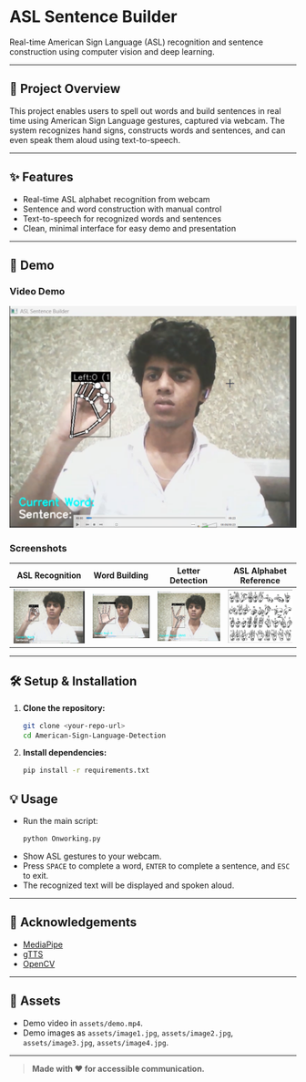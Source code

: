 # ASL Sentence Builder

Real-time American Sign Language (ASL) recognition and sentence construction using computer vision and deep learning.

---

## 🚀 Project Overview
This project enables users to spell out words and build sentences in real time using American Sign Language gestures, captured via webcam. The system recognizes hand signs, constructs words and sentences, and can even speak them aloud using text-to-speech.

---

## ✨ Features
- Real-time ASL alphabet recognition from webcam
- Sentence and word construction with manual control
- Text-to-speech for recognized words and sentences
- Clean, minimal interface for easy demo and presentation

---

## 📸 Demo

### Video Demo

[![Watch the demo](assets/image1.jpg)](assets/demo.mp4)

### Screenshots
| ASL Recognition | Word Building | Letter Detection | ASL Alphabet Reference |
|:--------------:|:-------------:|:----------------:|:---------------------:|
| ![](assets/image1.jpg) | ![](assets/image2.jpg) | ![](assets/image3.jpg) | ![](assets/image4.jpg) |

---

## 🛠️ Setup & Installation
1. **Clone the repository:**
   ```bash
   git clone <your-repo-url>
   cd American-Sign-Language-Detection
   ```
2. **Install dependencies:**
   ```bash
   pip install -r requirements.txt
   ```

## 💡 Usage
- Run the main script:
  ```bash
  python Onworking.py
  ```
- Show ASL gestures to your webcam.
- Press `SPACE` to complete a word, `ENTER` to complete a sentence, and `ESC` to exit.
- The recognized text will be displayed and spoken aloud.

---

## 🙌 Acknowledgements
- [MediaPipe](https://mediapipe.dev/)
- [gTTS](https://pypi.org/project/gTTS/)
- [OpenCV](https://opencv.org/)

---

## 📂 Assets
- Demo video in `assets/demo.mp4`.
- Demo images as `assets/image1.jpg`, `assets/image2.jpg`, `assets/image3.jpg`, `assets/image4.jpg`.

---

> **Made with ❤️ for accessible communication.**

